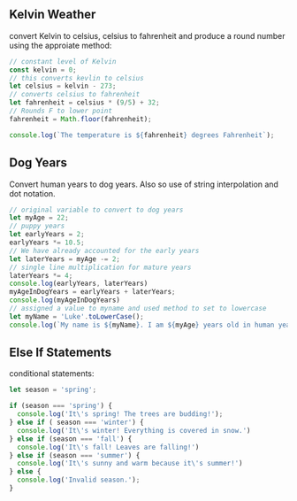 ## Kelvin Weather 

convert Kelvin to celsius, celsius to fahrenheit and produce a round number using the approiate method:

```javascript
// constant level of Kelvin
const kelvin = 0;
// this converts kevlin to celsius
let celsius = kelvin - 273;
// converts celsius to fahrenheit
let fahrenheit = celsius * (9/5) + 32;
// Rounds F to lower point
fahrenheit = Math.floor(fahrenheit);

console.log(`The temperature is ${fahrenheit} degrees Fahrenheit`);
```

## Dog Years

Convert human years to dog years. Also so use of string interpolation and dot notation.

```javascript
// original variable to convert to dog years
let myAge = 22;
// puppy years
let earlyYears = 2;
earlyYears *= 10.5;
// We have already accounted for the early years
let laterYears = myAge -= 2;
// single line multiplication for mature years
laterYears *= 4;
console.log(earlyYears, laterYears)
myAgeInDogYears = earlyYears + laterYears;
console.log(myAgeInDogYears)
// assigned a value to myname and used method to set to lowercase
let myName = 'Luke'.toLowerCase();
console.log(`My name is ${myName}. I am ${myAge} years old in human years which is ${myAgeInDogYears} years old in dog years.`)
```

## Else If Statements

conditional statements:

```javascript
let season = 'spring';

if (season === 'spring') {
  console.log('It\'s spring! The trees are budding!');
} else if ( season === 'winter') {
  console.log('It\'s winter! Everything is covered in snow.')
} else if (season === 'fall') {
  console.log('It\'s fall! Leaves are falling!')
} else if (season === 'summer') {
  console.log('It\'s sunny and warm because it\'s summer!')
} else {
  console.log('Invalid season.');
}


```

